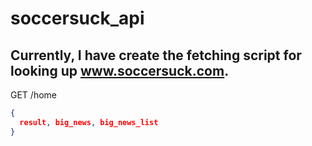 # soccersuck_api

Currently, I have create the fetching script for looking up www.soccersuck.com.
----

GET /home 
``` json
{
  result, big_news, big_news_list
}
```
